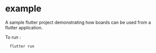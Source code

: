 # example

A sample flutter project demonstrating how boards can be used from a flutter application.

To run :
  ```
    flutter run
  ```

